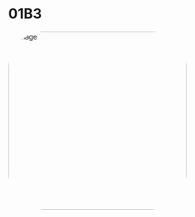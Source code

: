 # 01B3

<img src="https://github.com/user-attachments/assets/2c2835bc-2251-41cd-9a8e-708436b1ccfd" 
     alt="image" 
     width="360" 
     height="360" 
     style="border-radius: 20%;" />
